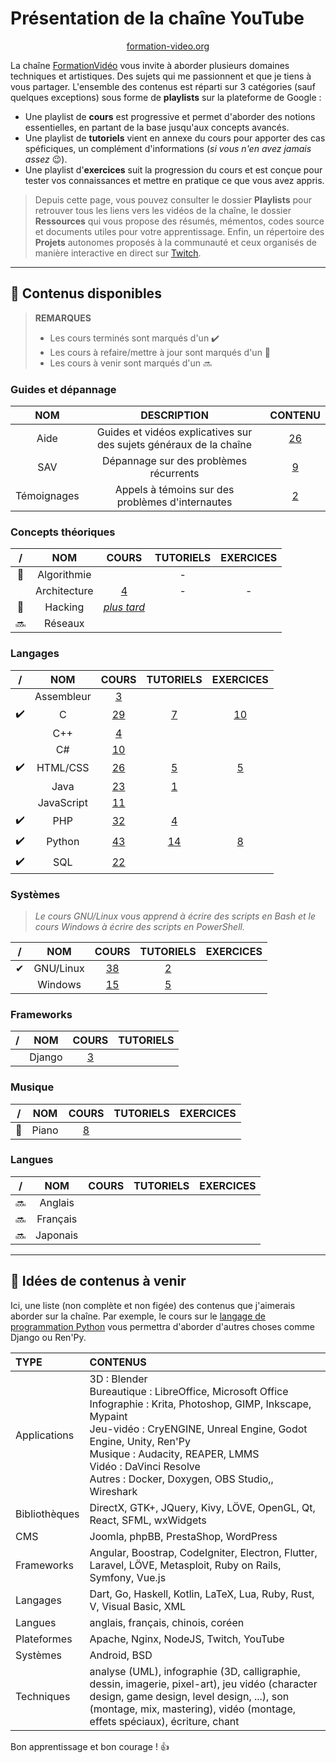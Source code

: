 # Présentation de la chaîne YouTube

<p align="center">
	<img src="https://nsa40.casimages.com/img/2019/10/10/191010123344352794.png" alt=""><br>
	<a href="https://formation-video.org">formation-video.org</a>
</p>

La chaîne [FormationVidéo](https://www.youtube.com/formationvideo8) vous invite à aborder plusieurs domaines techniques et artistiques. Des sujets qui me passionnent et que je tiens à vous partager. L'ensemble des contenus est réparti sur 3 catégories (sauf quelques exceptions) sous forme de **playlists** sur la plateforme de Google :

+ Une playlist de **cours** est progressive et permet d'aborder des notions essentielles, en partant de la base jusqu'aux concepts avancés.
+ Une playlist de **tutoriels** vient en annexe du cours pour apporter des cas spéficiques, un complément d'informations (_si vous n'en avez jamais assez_ 😉).
+ Une playlist d'**exercices** suit la progression du cours et est conçue pour tester vos connaissances et mettre en pratique ce que vous avez appris.

> Depuis cette page, vous pouvez consulter le dossier **Playlists** pour retrouver tous les liens vers les vidéos de la chaîne, le dossier **Ressources** qui vous propose des résumés, mémentos, codes source et documents utiles pour votre apprentissage. Enfin, un répertoire des **Projets** autonomes proposés à la communauté et ceux organisés de manière interactive en direct sur [Twitch](https://www.twitch.tv/jachampagne).

---

## 🌱 Contenus disponibles

> **REMARQUES**
> + Les cours terminés sont marqués d'un ✔️
> + Les cours à refaire/mettre à jour sont marqués d'un 🔁
> + Les cours à venir sont marqués d'un 🔜

### Guides et dépannage

|NOM|DESCRIPTION|CONTENU|
|:--:|:--:|:--:|
|Aide|Guides et vidéos explicatives sur des sujets généraux de la chaîne|[26](https://github.com/jasonchampagne/FormationVideo/blob/master/Playlists/aide.md)|
|SAV|Dépannage sur des problèmes récurrents|[9](https://github.com/jasonchampagne/FormationVideo/blob/master/Playlists/sav.md)|
|Témoignages|Appels à témoins sur des problèmes d'internautes|[2](https://github.com/jasonchampagne/FormationVideo/blob/master/Playlists/temoignages.md)|

### Concepts théoriques

|/|NOM|COURS|TUTORIELS|EXERCICES|
|:--:|:--:|:--:|:--:|:--:|
|🔁|Algorithmie||-||
||Architecture|[4](https://github.com/jasonchampagne/FormationVideo/blob/master/Playlists/architecture.md)|-|-|
|🔁|Hacking|[_plus tard_](https://jasonchampagne.fr/static/faq-youtube.html)|||
|🔜|Réseaux||||

### Langages

|/|NOM|COURS|TUTORIELS|EXERCICES|
|:--:|:--:|:--:|:--:|:--:|
||Assembleur|[3](https://github.com/jasonchampagne/FormationVideo/blob/master/Playlists/assembleur-cours.md)|||
|✔️|C|[29](https://github.com/jasonchampagne/FormationVideo/blob/master/Playlists/c-cours.md)|[7](https://github.com/jasonchampagne/FormationVideo/blob/master/Playlists/c-tutoriels.md)|[10](https://github.com/jasonchampagne/FormationVideo/blob/master/Playlists/c-exercices.md)|
||C++|[4](https://github.com/jasonchampagne/FormationVideo/blob/master/Playlists/cpp-cours.md)|||
||C#|[10](https://github.com/jasonchampagne/FormationVideo/blob/master/Playlists/csharp-cours.md)|||
|✔️|HTML/CSS|[26](https://github.com/jasonchampagne/FormationVideo/blob/master/Playlists/html-css-cours.md)|[5](https://github.com/jasonchampagne/FormationVideo/blob/master/Playlists/html-css-tutoriels.md)|[5](https://github.com/jasonchampagne/FormationVideo/blob/master/Playlists/html-css-exercices.md)|
||Java|[23](https://github.com/jasonchampagne/FormationVideo/blob/master/Playlists/java-cours.md)|[1](https://github.com/jasonchampagne/FormationVideo/blob/master/Playlists/java-tutoriels.md)||
||JavaScript|[11](https://github.com/jasonchampagne/FormationVideo/blob/master/Playlists/javascript-cours.md)|||
|✔️|PHP|[32](https://github.com/jasonchampagne/FormationVideo/blob/master/Playlists/php-cours.md)|[4](https://github.com/jasonchampagne/FormationVideo/blob/master/Playlists/php-tutoriels.md)||
|✔️|Python|[43](https://github.com/jasonchampagne/FormationVideo/blob/master/Playlists/python-cours.md)|[14](https://github.com/jasonchampagne/FormationVideo/blob/master/Playlists/python-tutoriels.md)|[8](https://github.com/jasonchampagne/FormationVideo/blob/master/Playlists/python-exercices.md)|
|✔️|SQL|[22](https://github.com/jasonchampagne/FormationVideo/blob/master/Playlists/sql-cours.md)|||

### Systèmes

> _Le cours GNU/Linux vous apprend à écrire des scripts en Bash et le cours Windows à écrire des scripts en PowerShell._

|/|NOM|COURS|TUTORIELS|EXERCICES|
|:--:|:--:|:--:|:--:|:--:|
|✔|GNU/Linux|[38](https://github.com/jasonchampagne/FormationVideo/blob/master/Playlists/gnu-linux-cours.md)|[2](https://github.com/jasonchampagne/FormationVideo/blob/master/Playlists/gnu-linux-tutoriels.md)||
||Windows|[15](https://github.com/jasonchampagne/FormationVideo/blob/master/Playlists/windows-cours.md)|[5](https://github.com/jasonchampagne/FormationVideo/blob/master/Playlists/windows-tutoriels.md)||

### Frameworks

|/|NOM|COURS|TUTORIELS|
|:--:|:--:|:--:|:--:|
||Django|[3](https://github.com/jasonchampagne/FormationVideo/blob/master/Playlists/django-cours.md)||

### Musique

|/|NOM|COURS|TUTORIELS|EXERCICES|
|:--:|:--:|:--:|:--:|:--:|
|🔁|Piano|[8](https://github.com/jasonchampagne/FormationVideo/blob/master/Playlists/piano-cours.md)|||

### Langues

|/|NOM|COURS|TUTORIELS|EXERCICES|
|:--:|:--:|:--:|:--:|:--:|
|🔜|Anglais||||
|🔜|Français||||
|🔜|Japonais||||

---

## 🌱 Idées de contenus à venir

Ici, une liste (non complète et non figée) des contenus que j'aimerais aborder sur la chaîne. Par exemple, le cours sur le [langage de programmation Python](https://www.youtube.com/playlist?list=PLrSOXFDHBtfHg8fWBd7sKPxEmahwyVBkC) vous permettra d'aborder d'autres choses comme Django ou Ren'Py.

|TYPE|CONTENUS|
|:--|:--|
|Applications|3D : Blender<br>Bureautique : LibreOffice, Microsoft Office<br>Infographie : Krita, Photoshop, GIMP, Inkscape, Mypaint<br>Jeu-vidéo : CryENGINE, Unreal Engine, Godot Engine, Unity, Ren'Py<br>Musique : Audacity, REAPER, LMMS<br>Vidéo : DaVinci Resolve<br>Autres : Docker, Doxygen, OBS Studio,, Wireshark|
|Bibliothèques|DirectX, GTK+, JQuery, Kivy, LÖVE, OpenGL, Qt, React, SFML, wxWidgets|
|CMS|Joomla, phpBB, PrestaShop, WordPress|
|Frameworks|Angular, Boostrap, CodeIgniter, Electron, Flutter, Laravel, LÖVE, Metasploit, Ruby on Rails, Symfony, Vue.js|
|Langages|Dart, Go, Haskell, Kotlin, LaTeX, Lua, Ruby, Rust, V, Visual Basic, XML|
|Langues|anglais, français, chinois, coréen|
|Plateformes|Apache, Nginx, NodeJS, Twitch, YouTube|
|Systèmes|Android, BSD|
|Techniques|analyse (UML), infographie (3D, calligraphie, dessin, imagerie, pixel-art), jeu vidéo (character design, game design, level design, ...), son (montage, mix, mastering), vidéo (montage, effets spéciaux), écriture, chant|

Bon apprentissage et bon courage ! 👍
